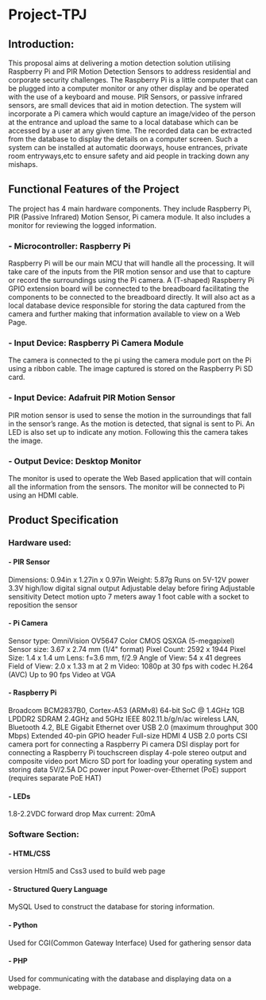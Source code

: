 # Project-TPJ

## Introduction:
This proposal aims at delivering a motion detection solution utilising Raspberry Pi and PIR Motion Detection Sensors to address residential and corporate security challenges. The Raspberry Pi is a little computer that can be plugged into a computer monitor or any other display and be operated with the use of a keyboard and mouse. 
PIR Sensors, or passive infrared sensors, are small devices that aid in motion detection. The system will incorporate a Pi camera which would capture an image/video of the person at the entrance and upload the same to a local database which can be accessed by a user at any given time. The recorded data can be extracted from the database to display the details on a computer screen.
Such a system can be installed at automatic doorways, house entrances, private room entryways,etc to ensure safety and aid people in tracking down any mishaps.


## Functional Features of the Project
The project has 4 main hardware components. They include Raspberry Pi, PIR (Passive Infrared) Motion Sensor, Pi camera module. It also includes a monitor for reviewing the logged information.
 
### -  Microcontroller: Raspberry Pi
Raspberry Pi will be our main MCU that will handle all the processing. It will take care of the inputs from the PIR motion sensor and use that to capture or record the surroundings using the Pi camera. 
A (T-shaped) Raspberry Pi GPIO extension board will be connected to the breadboard facilitating the components to be connected to the breadboard directly.
It will also act as a local database device responsible for storing the data captured from the camera and further making that information available to view on a Web Page.  

### - Input Device: Raspberry Pi Camera Module
The camera is connected to the pi using the camera module port on the Pi using a ribbon cable. 
The image captured is stored on the Raspberry Pi SD card. 

### - Input Device: Adafruit PIR Motion Sensor
PIR motion sensor is used to sense the motion in the surroundings that fall in the sensor’s range. 
As the motion is detected, that signal is sent to Pi. An LED is also set up to indicate any motion. Following this the camera takes the image.
 
### - Output Device: Desktop Monitor
The monitor is used to operate the Web Based application that will contain all the information from the sensors. 
The monitor will be connected to Pi using an HDMI cable.

## Product Specification 

### Hardware used:

#### - PIR Sensor
Dimensions: 0.94in x 1.27in x 0.97in
Weight: 5.87g
Runs on 5V-12V power
3.3V high/low digital signal output
Adjustable delay before firing
Adjustable sensitivity
Detect motion upto 7 meters away
1 foot cable with a socket to reposition the sensor

#### - Pi Camera
Sensor type: OmniVision OV5647 Color CMOS QSXGA (5-megapixel)
Sensor size: 3.67 x 2.74 mm (1/4" format)
Pixel Count: 2592 x 1944
Pixel Size: 1.4 x 1.4 um
Lens: f=3.6 mm, f/2.9
Angle of View: 54 x 41 degrees
Field of View: 2.0 x 1.33 m at 2 m
Video: 1080p at 30 fps with codec H.264 (AVC)
Up to 90 fps Video at VGA
 
#### - Raspberry Pi
Broadcom BCM2837B0, Cortex-A53 (ARMv8) 64-bit SoC @ 1.4GHz
1GB LPDDR2 SDRAM
2.4GHz and 5GHz IEEE 802.11.b/g/n/ac wireless LAN, Bluetooth 4.2, BLE
Gigabit Ethernet over USB 2.0 (maximum throughput 300 Mbps)
Extended 40-pin GPIO header
Full-size HDMI
4 USB 2.0 ports
CSI camera port for connecting a Raspberry Pi camera
DSI display port for connecting a Raspberry Pi touchscreen display
4-pole stereo output and composite video port
Micro SD port for loading your operating system and storing data
5V/2.5A DC power input
Power-over-Ethernet (PoE) support (requires separate PoE HAT)

#### - LEDs
1.8-2.2VDC forward drop
Max current: 20mA


### Software Section:

#### - HTML/CSS
version Html5 and Css3 used to build web page

#### - Structured Query Language
MySQL Used to construct the database for storing information.

#### - Python
Used for CGI(Common Gateway Interface)
Used for gathering sensor data

#### - PHP
Used for communicating with the database and displaying data on a webpage.

